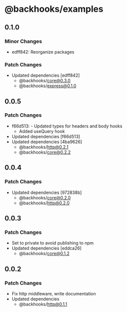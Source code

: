 # @backhooks/examples

## 0.1.0

### Minor Changes

- edff842: Reorganize packages

### Patch Changes

- Updated dependencies [edff842]
  - @backhooks/core@0.3.0
  - @backhooks/express@0.1.0

## 0.0.5

### Patch Changes

- f66d513: - Updated types for headers and body hooks
  - Added useQuery hook
- Updated dependencies [f66d513]
- Updated dependencies [4ba9626]
  - @backhooks/http@0.2.1
  - @backhooks/core@0.2.2

## 0.0.4

### Patch Changes

- Updated dependencies [972838b]
  - @backhooks/core@0.2.0
  - @backhooks/http@0.2.0

## 0.0.3

### Patch Changes

- Set to private to avoid publishing to npm
- Updated dependencies [eddca26]
  - @backhooks/core@0.1.2

## 0.0.2

### Patch Changes

- Fix http middleware, write documentation
- Updated dependencies
  - @backhooks/http@0.1.1
